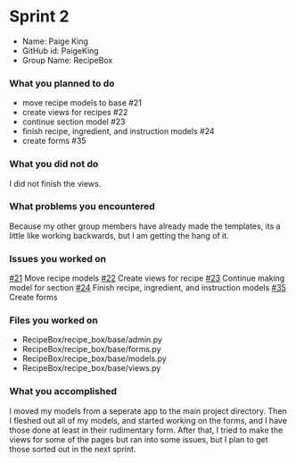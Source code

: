 # Sprint 2

 - Name: Paige King
 - GitHub id: PaigeKing
 - Group Name: RecipeBox

### What you planned to do
 - move recipe models to base #21
 - create views for recipes #22
 - continue section model #23
 - finish recipe, ingredient, and instruction models #24
 - create forms #35

### What you did not do

I did not finish the views.

### What problems you encountered

Because my other group members have already made the templates, its a little like working backwards, but I am getting the hang of it.

### Issues you worked on

[#21](https://github.com/utk-cs340-fall22/RecipeBox/issues/21) Move recipe models
[#22](https://github.com/utk-cs340-fall22/RecipeBox/issues/22) Create views for recipe
[#23](https://github.com/utk-cs340-fall22/RecipeBox/issues/23) Continue making model for section
[#24](https://github.com/utk-cs340-fall22/RecipeBox/issues/24) Finish recipe, ingredient, and instruction models
[#35](https://github.com/utk-cs340-fall22/RecipeBox/issues/35) Create forms

### Files you worked on

 - RecipeBox/recipe_box/base/admin.py
 - RecipeBox/recipe_box/base/forms.py
 - RecipeBox/recipe_box/base/models.py
 - RecipeBox/recipe_box/base/views.py

### What you accomplished

I moved my models from a seperate app to the main project directory. Then I fleshed out all
of my models, and started working on the forms, and I have those done at least in their rudimentary form.
After that, I tried to make the views for some of the pages but ran into some issues, but I plan to get those sorted out in the next sprint.